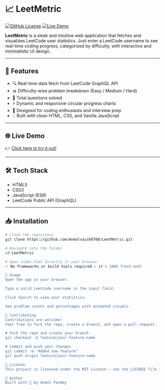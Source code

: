 # 📈 LeetMetric

[![GitHub License](https://img.shields.io/badge/license-MIT-green.svg)](LICENSE)
[![Live Demo](https://img.shields.io/badge/Live-Demo-blue)](https://anmolvaish0708.github.io/LeetMetric/)

**LeetMetric** is a sleek and intuitive web application that fetches and visualizes LeetCode user statistics. Just enter a LeetCode username to see real-time coding progress, categorized by difficulty, with interactive and minimalistic UI design.

---

## 🚀 Features

- 🔍 Real-time data fetch from LeetCode GraphQL API  
- 📊 Difficulty-wise problem breakdown (Easy / Medium / Hard)  
- 🎯 Total questions solved  
- ⚡ Dynamic and responsive circular progress charts  
- 🧠 Designed for coding enthusiasts and interview prep  
- 💡 Built with clean HTML, CSS, and Vanilla JavaScript  

---

## 🌐 Live Demo

👉 [Click here to try it out!](https://anmolvaish0708.github.io/LeetMetric/)

---

## 🛠️ Tech Stack

- HTML5  
- CSS3  
- JavaScript (ES6)  
- LeetCode Public API (GraphQL)

---

## 📥 Installation

```bash
# Clone the repository
git clone https://github.com/Anmolvaish0708/LeetMetric.git

# Navigate into the folder
cd LeetMetric

# Open index.html directly in your browser
✅ No frameworks or build tools required – it's 100% front-end!

🧪 Usage
Open the app in your browser.

Type a valid LeetCode username in the input field.

Click Search to view your statistics.

See problem counts and percentages with animated visuals.

🙌 Contributing
Contributions are welcome!
Feel free to fork the repo, create a branch, and open a pull request.

# Fork the repo and create your branch
git checkout -b feature/your-feature-name

# Commit and push your changes
git commit -m "Added new feature"
git push origin feature/your-feature-name

📄 License
This project is licensed under the MIT License – see the LICENSE file for details.

👤 Author
Built with 💙 by Anmol Pandey
